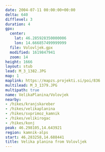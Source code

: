 ```yaml
---
date: 2004-07-11 00:00:00+00:00
delta: 640
difflevel: 3
duration: 4
gpx:
  center:
    lat: 46.285928350000006
    lon: 14.666857499999999
  file: Volovljek.gpx
  modified: 1619847941
  zoom: 14
height: 1666
layout: stub
lead: M_3_1382.JPG
map: 1
maplink: https://mapzs.projekti.si/poi/836
multilead: M_3_1379.JPG
multipath: true
name: VelikaPlanina/Volovjek
nearby:
- /hikes/kranjskareber
- /hikes/velikaplanina
- /hikes/svprimoz_kamnik
- /hikes/velikirogac
- /hikes/konj
peak: 46.298105,14.643921
region: kamnik-alps
start: 46.283258,14.688441
title: Velika planina from Volovljek
---
```

